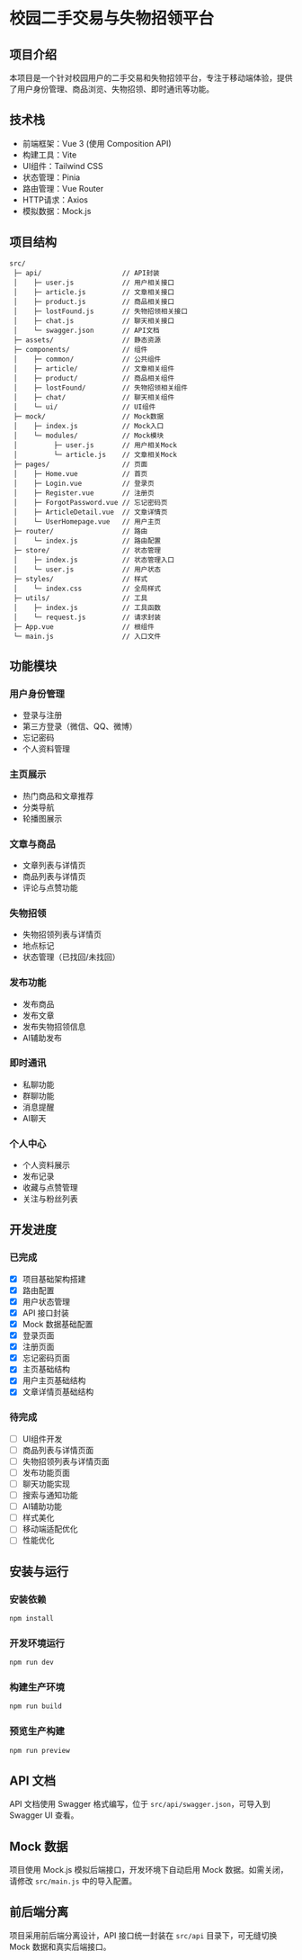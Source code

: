 # 校园二手交易与失物招领平台

## 项目介绍
本项目是一个针对校园用户的二手交易和失物招领平台，专注于移动端体验，提供了用户身份管理、商品浏览、失物招领、即时通讯等功能。

## 技术栈
- 前端框架：Vue 3 (使用 Composition API)
- 构建工具：Vite
- UI组件：Tailwind CSS
- 状态管理：Pinia
- 路由管理：Vue Router
- HTTP请求：Axios
- 模拟数据：Mock.js

## 项目结构
```
src/
 ├─ api/                    // API封装
 │    ├─ user.js            // 用户相关接口
 │    ├─ article.js         // 文章相关接口
 │    ├─ product.js         // 商品相关接口
 │    ├─ lostFound.js       // 失物招领相关接口
 │    ├─ chat.js            // 聊天相关接口
 │    └─ swagger.json       // API文档
 ├─ assets/                 // 静态资源
 ├─ components/             // 组件
 │    ├─ common/            // 公共组件
 │    ├─ article/           // 文章相关组件
 │    ├─ product/           // 商品相关组件
 │    ├─ lostFound/         // 失物招领相关组件
 │    ├─ chat/              // 聊天相关组件
 │    └─ ui/                // UI组件
 ├─ mock/                   // Mock数据
 │    ├─ index.js           // Mock入口
 │    └─ modules/           // Mock模块
 │         ├─ user.js       // 用户相关Mock
 │         └─ article.js    // 文章相关Mock
 ├─ pages/                  // 页面
 │    ├─ Home.vue           // 首页
 │    ├─ Login.vue          // 登录页
 │    ├─ Register.vue       // 注册页
 │    ├─ ForgotPassword.vue // 忘记密码页
 │    ├─ ArticleDetail.vue  // 文章详情页
 │    └─ UserHomepage.vue   // 用户主页
 ├─ router/                 // 路由
 │    └─ index.js           // 路由配置
 ├─ store/                  // 状态管理
 │    ├─ index.js           // 状态管理入口
 │    └─ user.js            // 用户状态
 ├─ styles/                 // 样式
 │    └─ index.css          // 全局样式
 ├─ utils/                  // 工具
 │    ├─ index.js           // 工具函数
 │    └─ request.js         // 请求封装
 ├─ App.vue                 // 根组件
 └─ main.js                 // 入口文件
```

## 功能模块

### 用户身份管理
- 登录与注册
- 第三方登录（微信、QQ、微博）
- 忘记密码
- 个人资料管理

### 主页展示
- 热门商品和文章推荐
- 分类导航
- 轮播图展示

### 文章与商品
- 文章列表与详情页
- 商品列表与详情页
- 评论与点赞功能

### 失物招领
- 失物招领列表与详情页
- 地点标记
- 状态管理（已找回/未找回）

### 发布功能
- 发布商品
- 发布文章
- 发布失物招领信息
- AI辅助发布

### 即时通讯
- 私聊功能
- 群聊功能
- 消息提醒
- AI聊天

### 个人中心
- 个人资料展示
- 发布记录
- 收藏与点赞管理
- 关注与粉丝列表

## 开发进度

### 已完成
- [x] 项目基础架构搭建
- [x] 路由配置
- [x] 用户状态管理
- [x] API 接口封装
- [x] Mock 数据基础配置
- [x] 登录页面
- [x] 注册页面
- [x] 忘记密码页面
- [x] 主页基础结构
- [x] 用户主页基础结构
- [x] 文章详情页基础结构

### 待完成
- [ ] UI组件开发
- [ ] 商品列表与详情页面
- [ ] 失物招领列表与详情页面
- [ ] 发布功能页面
- [ ] 聊天功能实现
- [ ] 搜索与通知功能
- [ ] AI辅助功能
- [ ] 样式美化
- [ ] 移动端适配优化
- [ ] 性能优化

## 安装与运行

### 安装依赖
```bash
npm install
```

### 开发环境运行
```bash
npm run dev
```

### 构建生产环境
```bash
npm run build
```

### 预览生产构建
```bash
npm run preview
```

## API 文档
API 文档使用 Swagger 格式编写，位于 `src/api/swagger.json`，可导入到 Swagger UI 查看。

## Mock 数据
项目使用 Mock.js 模拟后端接口，开发环境下自动启用 Mock 数据。如需关闭，请修改 `src/main.js` 中的导入配置。

## 前后端分离
项目采用前后端分离设计，API 接口统一封装在 `src/api` 目录下，可无缝切换 Mock 数据和真实后端接口。